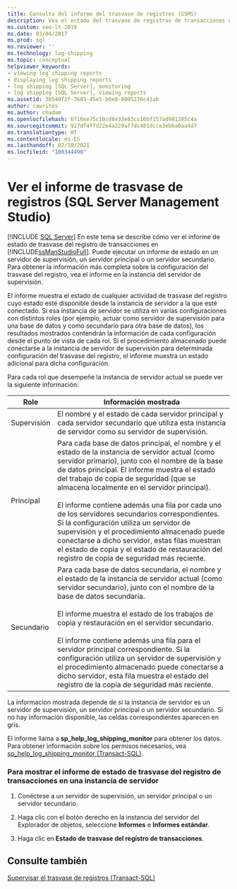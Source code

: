 ```yaml
---
title: Consulta del informe del trasvase de registros (SSMS)
description: Vea el estado del trasvase de registros de transacciones en SQL Server Management Studio. Ejecute un informe de estado en un servidor de supervisión, un servidor principal o un servidor secundario.
ms.custom: seo-lt-2019
ms.date: 03/04/2017
ms.prod: sql
ms.reviewer: ''
ms.technology: log-shipping
ms.topic: conceptual
helpviewer_keywords:
- viewing log shipping reports
- displaying log shipping reports
- log shipping [SQL Server], monitoring
- log shipping [SQL Server], viewing reports
ms.assetid: 3b549f2f-3683-45e5-b8e8-8095276c41ab
author: cawrites
ms.author: chadam
ms.openlocfilehash: 6f16ee75c10cd8e33e83cc16bf157ad981205c4a
ms.sourcegitcommit: 917df4ffd22e4a229af7dc481dcce3ebba0aa4d7
ms.translationtype: HT
ms.contentlocale: es-ES
ms.lasthandoff: 02/10/2021
ms.locfileid: "100344490"
---
```

# <a name="view-the-log-shipping-report-sql-server-management-studio"></a>Ver el informe de trasvase de registros (SQL Server Management Studio)
 [!INCLUDE [SQL Server](../../includes/applies-to-version/sqlserver.md)]
  En este tema se describe cómo ver el informe de estado de trasvase del registro de transacciones en [!INCLUDE[ssManStudioFull](../../includes/ssmanstudiofull-md.md)]. Puede ejecutar un informe de estado en un servidor de supervisión, un servidor principal o un servidor secundario. Para obtener la información más completa sobre la configuración del trasvase del registro, vea el informe en la instancia del servidor de supervisión.  
  
 El informe muestra el estado de cualquier actividad de trasvase del registro cuyo estado esté disponible desde la instancia de servidor a la que esté conectado. Si esa instancia de servidor se utiliza en varias configuraciones con distintos roles (por ejemplo, actuar como servidor de supervisión para una base de datos y como secundario para otra base de datos), los resultados mostrados contendrán la información de cada configuración desde el punto de vista de cada rol. Si el procedimiento almacenado puede conectarse a la instancia de servidor de supervisión para determinada configuración del trasvase del registro, el informe muestra un estado adicional para dicha configuración.  
  
 Para cada rol que desempeñe la instancia de servidor actual se puede ver la siguiente información:  
  
|Role|Información mostrada|  
|----------|---------------------------|  
|Supervisión|El nombre y el estado de cada servidor principal y cada servidor secundario que utiliza esta instancia de servidor como su servidor de supervisión.|  
|Principal|Para cada base de datos principal, el nombre y el estado de la instancia de servidor actual (como servidor primario), junto con el nombre de la base de datos principal. El informe muestra el estado del trabajo de copia de seguridad (que se almacena localmente en el servidor principal).<br /><br /> El informe contiene además una fila por cada uno de los servidores secundarios correspondientes. Si la configuración utiliza un servidor de supervisión y el procedimiento almacenado puede conectarse a dicho servidor, estas filas muestran el estado de copia y el estado de restauración del registro de copia de seguridad más reciente.|  
|Secundario|Para cada base de datos secundaria, el nombre y el estado de la instancia de servidor actual (como servidor secundario), junto con el nombre de la base de datos secundaria.<br /><br /> El informe muestra el estado de los trabajos de copia y restauración en el servidor secundario.<br /><br /> El informe contiene además una fila para el servidor principal correspondiente. Si la configuración utiliza un servidor de supervisión y el procedimiento almacenado puede conectarse a dicho servidor, esta fila muestra el estado del registro de la copia de seguridad más reciente.|  
  
 La información mostrada depende de si la instancia de servidor es un servidor de supervisión, un servidor principal o un servidor secundario. Si no hay información disponible, las celdas correspondientes aparecen en gris.  
  
 El informe llama a **sp_help_log_shipping_monitor** para obtener los datos. Para obtener información sobre los permisos necesarios, vea [sp_help_log_shipping_monitor &#40;Transact-SQL&#41;](../../relational-databases/system-stored-procedures/sp-help-log-shipping-monitor-transact-sql.md).  
  
### <a name="to-display-the-transaction-log-shipping-status-report-on-a-server-instance"></a>Para mostrar el informe de estado de trasvase del registro de transacciones en una instancia de servidor  
  
1.  Conéctese a un servidor de supervisión, un servidor principal o un servidor secundario.  
  
2.  Haga clic con el botón derecho en la instancia del servidor del Explorador de objetos, seleccione **Informes** e **Informes estándar**.  
  
3.  Haga clic en **Estado de trasvase del registro de transacciones**.  
  
## <a name="see-also"></a>Consulte también  
 [Supervisar el trasvase de registros &#40;Transact-SQL&#41;](../../database-engine/log-shipping/monitor-log-shipping-transact-sql.md)  
  
  
